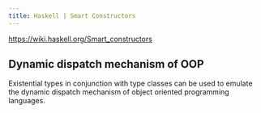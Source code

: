 ```yaml
---
title: Haskell | Smart Constructors
---
```


https://wiki.haskell.org/Smart_constructors

## Dynamic dispatch mechanism of OOP

Existential types in conjunction with type classes can be used to emulate the dynamic dispatch mechanism of object oriented programming languages. 